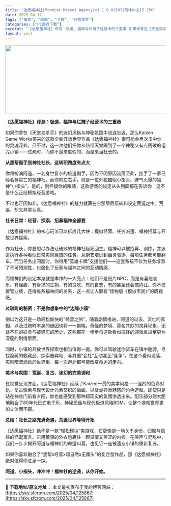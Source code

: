 ```yaml
---
title: "达愿福神社|Promise Mascot Agency|v1.1.0.01593|简体中文|5.25G"
date: 2025-04-12
tags: ["像素", "剧情", "卡牌", "开放世界"]
categories: ["PC游戏下载"]
excerpt: "《达愿福神社》评测：极道、福神与烂摊子经营术的三重奏 如果你曾在《天堂岛杀手》的迷幻风格与神秘氛围中流连忘返，那么Kaizen Game Works带来的这款全新开放世界作品《达愿福神社》很可能会再次击中你的灵魂深处。只不过，这一次他们把你从热带天堂踢到了一个神秘又有点残破的诅咒小镇——过疏町，而你&hellip;"
layout: post
---
```


<img class="aligncenter size-full wp-image-125868" src="https://sky.sfcrom.com/wp-content/uploads/2025/04/2025041203074747.webp" alt="" width="660" height="215" />
<p class="" data-start="45" data-end="75"><strong data-start="45" data-end="75">《达愿福神社》评测：极道、福神与烂摊子经营术的三重奏</strong></p>
<p class="" data-start="77" data-end="215">如果你曾在《天堂岛杀手》的迷幻风格与神秘氛围中流连忘返，那么Kaizen Game Works带来的这款全新开放世界作品《达愿福神社》很可能会再次击中你的灵魂深处。只不过，这一次他们把你从热带天堂踢到了一个神秘又有点残破的诅咒小镇——过疏町，而你不是来度假的，而是来当社长的。</p>
<p class="" data-start="217" data-end="240"><strong data-start="217" data-end="240">从黑帮副手到神社社长，这转职跨度有点大</strong></p>
<p class="" data-start="242" data-end="362">你将扮演阿道，一名身世复杂的极道副手，因为不明原因流落至此，接手了一家已经名存实亡的福神社。而你的左右手，则是一位外貌酷似小指头、脾气火爆的福神“小指头”。是的，别怀疑你的眼睛，这款游戏的设定从头到脚都在告诉你：这不是什么正经模拟经营游戏。</p>
<p class="" data-start="364" data-end="409">不过也正因如此，《达愿福神社》的魅力就藏在它那层层反转和设定荒诞之中。荒诞，却又异常认真。</p>
<p class="" data-start="411" data-end="433"><strong data-start="411" data-end="433">社长日常：经营、探索、招募福神全都要</strong></p>
<p class="" data-start="435" data-end="477">《达愿福神社》的核心玩法可以拆成几大块：模拟经营、任务派遣、福神招募与开放世界探索。</p>
<p class="" data-start="479" data-end="612">作为社长，你要想尽办法让破败的福神社起死回生。福神可以被招募、训练，并派遣执行各种看似日常实则离谱的任务。从厨艺培训到幽灵驱逐，每项任务都可能翻车。而当任务出问题时，你得用“英雄卡牌”支援他们——这套系统不仅为任务增添了不可预测性，也强化了玩家与福神之间的互动情感。</p>
<p class="" data-start="614" data-end="724">而福神们的设定本身就是本作的一大亮点：他们不是纸片NPC，而是有喜怒哀乐、有怪癖、有诉求的生物，有的贪吃、有的自恋，有的甚至还会搞内讧。你不仅要管业绩，还得维系福神间的关系，这一点让人颇有“怪物版《模拟市民》”的既视感。</p>
<p class="" data-start="726" data-end="750"><strong data-start="726" data-end="750">过疏町的秘密：不是你想象中的“边缘小镇”</strong></p>
<p class="" data-start="752" data-end="869">别以为这只是一场轻松愉快的“经营之旅”，随着剧情推进，阿道的过去、流亡的真相，以及过疏町本身的谜团也将一一揭晓。奇怪的梦境、莫名其妙的灵异现象、无处不在的妖灵与被遗忘的历史，这些都在一步步将这款看似搞怪的游戏推进至更为深邃的剧情层面。</p>
<p class="" data-start="871" data-end="972">同时，小镇的开放世界探索也相当值得一提。你可以驾驶迷你货车在镇中驰骋，寻找隐藏的收藏品、探索废弃地、与其他“会社”互动甚至“竞争”。在这个看似没落、实则暗流涌动的世界里，每一次邂逅都可能改变命运的走向。</p>
<p class="" data-start="974" data-end="997"><strong data-start="974" data-end="997">美术与氛围：荒诞、复古、迷幻的完美调和</strong></p>
<p class="" data-start="999" data-end="1154">在视觉呈现方面，《达愿福神社》延续了Kaizen一贯的美学风格——强烈的色彩对比、复古像素与现代设计元素交织的画面、以及诡异而魅惑的角色造型。即使只是站在神社门前看夕阳，你也能感受到那种超现实的氛围渗透出来。配乐部分则大胆地融合了80年代日式电子乐、神秘民谣与现代极道风格BGM，让整个游戏世界更加立体而不羁。</p>
<p class="" data-start="1156" data-end="1180"><strong data-start="1156" data-end="1180">总结：社长之路充满奇遇，荒诞世界等待开拓</strong></p>
<p class="" data-start="1182" data-end="1290">《达愿福神社》绝不是一款“轻松模拟”类游戏，它更像是一场关于身份、归属与信任的怪诞寓言。它用荒谬的外衣包裹住一颗温情又苦涩的内核。在笑声与混乱中，我们一步步揭开阿道与福神们的命运纠葛，也见证一座被遗忘小镇的重新复苏。</p>
<p class="" data-start="1292" data-end="1340">如果你喜欢融合了“黑帮x经营x超自然x无厘头”的复合型作品，那《达愿福神社》绝对值得你驻足一探。</p>
<p class="" data-start="1342" data-end="1369"><strong data-start="1342" data-end="1369">阿道、小指头，冲冲冲！福神社的逆袭，从你开始。</strong></p>

---
📖 **下载地址/原文地址：** 本文最初发布于我的博客网站：[https://sky.sfcrom.com/2025/04/125867](https://sky.sfcrom.com/2025/04/125867)
